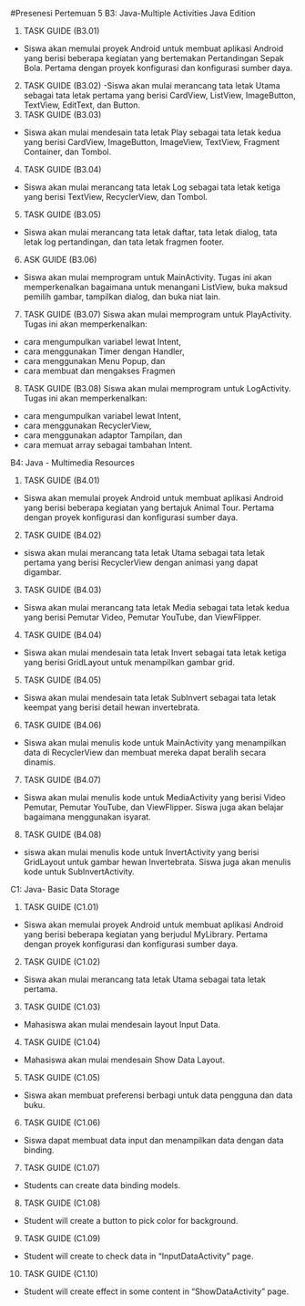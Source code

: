 #Presenesi Pertemuan 5
B3: Java-Multiple Activities Java Edition
1. TASK GUIDE (B3.01)
- Siswa akan memulai proyek Android untuk membuat aplikasi Android yang
berisi beberapa kegiatan yang bertemakan Pertandingan Sepak Bola. Pertama dengan proyek
konfigurasi dan konfigurasi sumber daya.
2. TASK GUIDE (B3.02)
-Siswa akan mulai merancang tata letak Utama sebagai tata letak pertama yang berisi
CardView, ListView, ImageButton, TextView, EditText, dan Button.
3. TASK GUIDE (B3.03)
- Siswa akan mulai mendesain tata letak Play sebagai tata letak kedua yang berisi
CardView, ImageButton, ImageView, TextView, Fragment Container, dan
Tombol.
4. TASK GUIDE (B3.04)
- Siswa akan mulai merancang tata letak Log sebagai tata letak ketiga yang berisi
TextView, RecyclerView, dan Tombol.
5. TASK GUIDE (B3.05)
- Siswa akan mulai merancang tata letak daftar, tata letak dialog, tata letak
log pertandingan, dan tata letak fragmen footer.
6. ASK GUIDE (B3.06)
- Siswa akan mulai memprogram untuk MainActivity. Tugas ini akan memperkenalkan bagaimana
untuk menangani ListView, buka maksud pemilih gambar, tampilkan dialog, dan buka
niat lain.
7. TASK GUIDE (B3.07)
Siswa akan mulai memprogram untuk PlayActivity. Tugas ini akan memperkenalkan:
- cara mengumpulkan variabel lewat Intent,
- cara menggunakan Timer dengan Handler,
- cara menggunakan Menu Popup, dan
- cara membuat dan mengakses Fragmen
8. TASK GUIDE (B3.08)
Siswa akan mulai memprogram untuk LogActivity. Tugas ini akan memperkenalkan:
- cara mengumpulkan variabel lewat Intent,
- cara menggunakan RecyclerView,
- cara menggunakan adaptor Tampilan, dan
- cara memuat array sebagai tambahan Intent.

B4: Java - Multimedia Resources
1. TASK GUIDE (B4.01)
- Siswa akan memulai proyek Android untuk membuat aplikasi Android yang
berisi beberapa kegiatan yang bertajuk Animal Tour. Pertama dengan proyek
konfigurasi dan konfigurasi sumber daya.
2. TASK GUIDE (B4.02)
- siswa akan mulai merancang tata letak Utama sebagai tata letak pertama yang berisi
RecyclerView dengan animasi yang dapat digambar.
3. TASK GUIDE (B4.03)
- Siswa akan mulai merancang tata letak Media sebagai tata letak kedua yang
berisi Pemutar Video, Pemutar YouTube, dan ViewFlipper.
4. TASK GUIDE (B4.04)
- Siswa akan mulai mendesain tata letak Invert sebagai tata letak ketiga yang berisi
GridLayout untuk menampilkan gambar grid.
5. TASK GUIDE (B4.05)
- Siswa akan mulai mendesain tata letak SubInvert sebagai tata letak keempat yang
berisi detail hewan invertebrata.
6. TASK GUIDE (B4.06)
- Siswa akan mulai menulis kode untuk MainActivity yang menampilkan data di
RecyclerView dan membuat mereka dapat beralih secara dinamis.
7. TASK GUIDE (B4.07)
- Siswa akan mulai menulis kode untuk MediaActivity yang berisi Video
Pemutar, Pemutar YouTube, dan ViewFlipper. Siswa juga akan belajar bagaimana
menggunakan isyarat.
8. TASK GUIDE (B4.08)
- siswa akan mulai menulis kode untuk InvertActivity yang berisi
GridLayout untuk gambar hewan Invertebrata. Siswa juga akan menulis
kode untuk SubInvertActivity.

C1: Java- Basic Data Storage
1. TASK GUIDE (C1.01)
- Siswa akan memulai proyek Android untuk membuat aplikasi Android yang
berisi beberapa kegiatan yang berjudul MyLibrary. Pertama dengan proyek
konfigurasi dan konfigurasi sumber daya.
2. TASK GUIDE (C1.02)
- Siswa akan mulai merancang tata letak Utama sebagai tata letak pertama.
3. TASK GUIDE (C1.03)
- Mahasiswa akan mulai mendesain layout Input Data.
4. TASK GUIDE (C1.04)
- Mahasiswa akan mulai mendesain Show Data Layout.
5. TASK GUIDE (C1.05)
- Siswa akan membuat preferensi berbagi untuk data pengguna dan data buku.
6. TASK GUIDE (C1.06)
- Siswa dapat membuat data input dan menampilkan data dengan data binding.
7. TASK GUIDE (C1.07)
- Students can create data binding models.
8. TASK GUIDE (C1.08)
- Student will create a button to pick color for background.
9. TASK GUIDE (C1.09)
- Student will create to check data in “InputDataActivity” page.
10. TASK GUIDE (C1.10)
- Student will create effect in some content in “ShowDataActivity” page.

